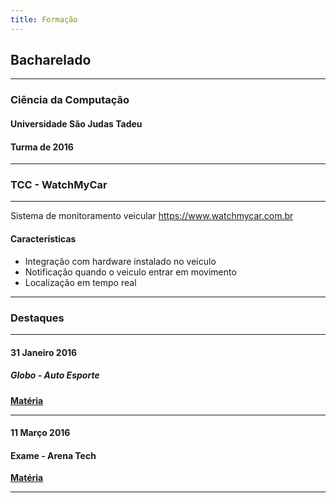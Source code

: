 ```yaml
---
title: Formação
---
```


## Bacharelado
***
### Ciência da Computação 
#### Universidade São Judas Tadeu
#### Turma de 2016
***
### TCC - WatchMyCar
***
Sistema de monitoramento veicular
https://www.watchmycar.com.br

#### Características
- Integração com hardware instalado no veiculo
- Notificação quando o veiculo entrar em movimento
- Localização em tempo real
***
### Destaques
***
#### 31 Janeiro 2016
##### Globo - Auto Esporte
**[Matéria](https://globoplay.globo.com/v/4776724/)**
***
#### 11 Março 2016
#### Exame - Arena Tech
**[Matéria](https://exame.com/videos/arena-tech/alarme-inteligente-manda-foto-de-ladrao-de-carro-para-app/)**
***